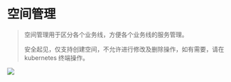 # 空间管理

> 空间管理用于区分各个业务线，方便各个业务线的服务管理。
>
> 安全起见，仅支持创建空间，不允许进行修改及删除操作，如有需要，请在 kubernetes 终端操作。

![](http://source.qiniu.cnd.nsini.com/images/2019/08/57/62/5d/20190827-b5c258900122dccb52eb75a562157a92.jpeg)



